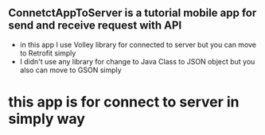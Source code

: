 ## ConnetctAppToServer is a tutorial mobile app for send and receive request with API
- in this app I use Volley library for connected to server but you can move to Retrofit simply
- I didn't use any library for change to Java Class to JSON object but you also can move to GSON simply
# this app is for connect to server in simply way
